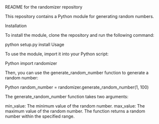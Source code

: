 README for the randomizer repository

This repository contains a Python module for generating random numbers.

Installation

To install the module, clone the repository and run the following command:

python setup.py install
Usage

To use the module, import it into your Python script:

Python
import randomizer

Then, you can use the generate_random_number function to generate a random number:

Python
random_number = randomizer.generate_random_number(1, 100)

The generate_random_number function takes two arguments:

min_value: The minimum value of the random number.
max_value: The maximum value of the random number.
The function returns a random number within the specified range.

